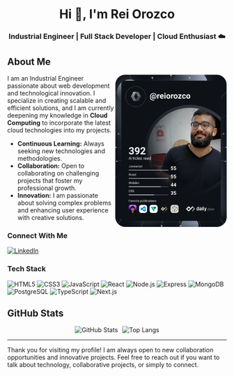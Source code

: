 <h1 align="center">Hi 👋, I'm Rei Orozco</h1>
<h3 align="center">Industrial Engineer | Full Stack Developer | Cloud Enthusiast ☁️</h3>

## About Me

<a href="https://app.daily.dev/reiorozco" target="_blank" style="position: relative; z-index: 10;">
  <img
    width="256"
    align="right"
    src="https://raw.githubusercontent.com/reiorozco/reiorozco/devcard/devcard.svg"
    alt="Rei Orozco's Dev Card"
  />
</a>

I am an Industrial Engineer passionate about web development and technological innovation. I specialize in creating scalable and efficient solutions, and I am currently deepening my knowledge in **Cloud Computing** to incorporate the latest cloud technologies into my projects.

- **Continuous Learning:** Always seeking new technologies and methodologies.
- **Collaboration:** Open to collaborating on challenging projects that foster my professional growth.
- **Innovation:** I am passionate about solving complex problems and enhancing user experience with creative solutions.

### Connect With Me

<a href="https://linkedin.com/in/reiorozco" target="_blank">
  <img src="https://cdn.jsdelivr.net/npm/simple-icons@v6/icons/linkedin.svg" alt="LinkedIn" width="45" height="45"/>
</a>

### Tech Stack

<p align="left">
  <img src="https://cdn.jsdelivr.net/gh/devicons/devicon/icons/html5/html5-original.svg" alt="HTML5" width="45" height="45"/>
  <img src="https://cdn.jsdelivr.net/gh/devicons/devicon/icons/css3/css3-original.svg" alt="CSS3" width="45" height="45"/>
  <img src="https://cdn.jsdelivr.net/gh/devicons/devicon/icons/javascript/javascript-original.svg" alt="JavaScript" width="45" height="45"/>
  <img src="https://cdn.jsdelivr.net/gh/devicons/devicon/icons/react/react-original.svg" alt="React" width="45" height="45"/>
  <img src="https://cdn.jsdelivr.net/gh/devicons/devicon/icons/nodejs/nodejs-original.svg" alt="Node.js" width="45" height="45"/>
  <img src="https://cdn.jsdelivr.net/gh/devicons/devicon/icons/express/express-original.svg" alt="Express" width="45" height="45"/>
  <img src="https://cdn.jsdelivr.net/gh/devicons/devicon/icons/mongodb/mongodb-original.svg" alt="MongoDB" width="45" height="45"/>
  <img src="https://cdn.jsdelivr.net/gh/devicons/devicon/icons/postgresql/postgresql-original.svg" alt="PostgreSQL" width="45" height="45"/>
  <img src="https://cdn.jsdelivr.net/gh/devicons/devicon/icons/typescript/typescript-original.svg" alt="TypeScript" width="45" height="45"/>
  <img src="https://cdn.jsdelivr.net/gh/devicons/devicon/icons/nextjs/nextjs-original.svg" alt="Next.js" width="45" height="45"/>
</p>

## GitHub Stats

<div style="display: flex; justify-content: center; gap: 10px;">
  <img src="https://github-readme-stats.vercel.app/api?username=reiorozco&theme=radical&hide_border=false&include_all_commits=false&count_private=false" alt="GitHub Stats" />
  <img src="https://github-readme-stats.vercel.app/api/top-langs/?username=reiorozco&theme=radical&hide_border=false&include_all_commits=false&count_private=false&layout=compact" alt="Top Langs" />
</div>

---

Thank you for visiting my profile! I am always open to new collaboration opportunities and innovative projects. Feel free to reach out if you want to talk about technology, collaborative projects, or simply to connect.
